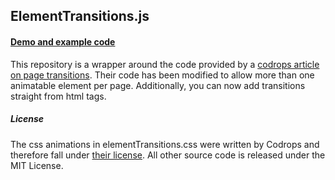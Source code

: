 ## ElementTransitions.js

#### [Demo and example code](http://dan-silver.github.io/ElementTransitions/)

This repository is a wrapper around the code provided by a [codrops article on page transitions](http://tympanus.net/codrops/2013/05/07/a-collection-of-page-transitions/).  Their code has been modified to allow more than one animatable element per page.  Additionally, you can now add transitions straight from html tags.

##### License
The css animations in elementTransitions.css were written by Codrops and therefore fall under [their license](http://tympanus.net/codrops/licensing/).  All other source code is released under the MIT License.
